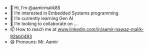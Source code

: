 - 👋 Hi, I’m @aamirmalik85
- 👀 I’m interested in Embedded Systems programming
- 🌱 I’m currently learning Gen AI
- 💞️ I’m looking to collaborate on ...
- 📫 How to reach me  at www.linkedin.com/in/aamir-nawaz-malik-92bb0493
- 😄 Pronouns: Mr. Aamir


<!---
aamirmalik85/aamirmalik85 is a ✨ special ✨ repository because its `README.md` (this file) appears on your GitHub profile.
You can click the Preview link to take a look at your changes.
--->
